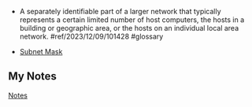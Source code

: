 - A separately identifiable part of a larger network that typically represents a certain limited number of host computers, the hosts in a building or geographic area, or the hosts on an individual local area network. #ref/2023/12/09/101428 #glossary

- [Subnet Mask](subnet-mask.md)
## My Notes
[Notes](mynotes/subnet-notes.md)

